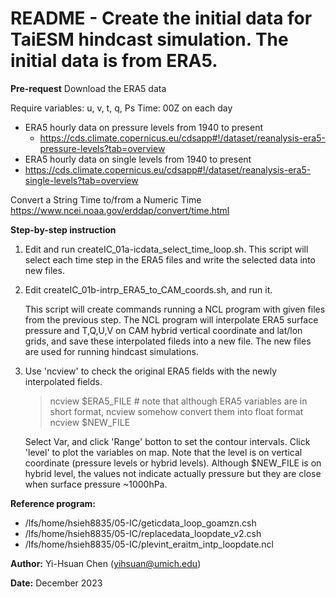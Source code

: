 # README - Create the initial data for TaiESM hindcast simulation. The initial data is from ERA5.

**Pre-request**
Download the ERA5 data

Require variables: u, v, t, q, Ps
Time: 00Z on each day

- ERA5 hourly data on pressure levels from 1940 to present
  - https://cds.climate.copernicus.eu/cdsapp#!/dataset/reanalysis-era5-pressure-levels?tab=overview
-  ERA5 hourly data on single levels from 1940 to present
  - https://cds.climate.copernicus.eu/cdsapp#!/dataset/reanalysis-era5-single-levels?tab=overview

Convert a String Time to/from a Numeric Time
https://www.ncei.noaa.gov/erddap/convert/time.html

**Step-by-step instruction**
1. Edit and run createIC_01a-icdata_select_time_loop.sh.
   This script will select each time step in the ERA5 files and write the selected data into new files.

2. Edit createIC_01b-intrp_ERA5_to_CAM_coords.sh, and run it.

   This script will create commands running a NCL program with given files from the previous step.
   The NCL program will interpolate ERA5 surface pressure and T,Q,U,V on CAM hybrid vertical coordinate and lat/lon grids, and save these interpolated fileds into a new file. 
   The new files are used for running hindcast simulations.

3. Use 'ncview' to check the original ERA5 fields with the newly interpolated fields.
   > ncview $ERA5_FILE   # note that although ERA5 variables are in short format, ncview somehow convert them into float format
   > ncview $NEW_FILE

   Select Var, and click 'Range' botton to set the contour intervals.
   Click 'level' to plot the variables on map. Note that the level is on vertical coordinate (pressure levels or hybrid levels).
   Although $NEW_FILE is on hybrid level, the values not indicate actually pressure but they are close when surface pressure ~1000hPa.

**Reference program:**
- /lfs/home/hsieh8835/05-IC/geticdata_loop_goamzn.csh
- /lfs/home/hsieh8835/05-IC/replacedata_loopdate_v2.csh
- /lfs/home/hsieh8835/05-IC/plevint_eraitm_intp_loopdate.ncl


**Author:** 
Yi-Hsuan Chen (yihsuan@umich.edu)

**Date:** 
December 2023


